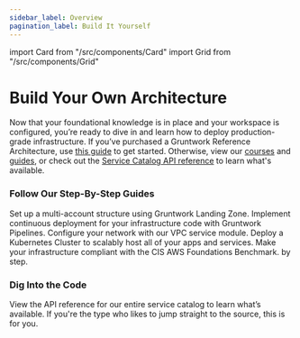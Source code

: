 ```yaml
---
sidebar_label: Overview
pagination_label: Build It Yourself
---
```


import Card from "/src/components/Card"
import Grid from "/src/components/Grid"

# Build Your Own Architecture

Now that your foundational knowledge is in place and your workspace is configured, you’re ready to dive in and learn how to deploy production-grade infrastructure. If you’ve purchased a Gruntwork Reference Architecture, use [this guide](/docs/guides/reference-architecture/overview/overview) to get started. Otherwise, view our [courses](/docs/courses) and [guides](/docs/guides/welcome), or check out the [Service Catalog API reference](/docs/reference/services/intro) to learn what's available.

### Follow Our Step-By-Step Guides

<Grid>
  <Card
    title="Set Up Your AWS Accounts"
    href="/docs/build-it-yourself/landing-zone"
  >
    Set up a multi-account structure using Gruntwork Landing Zone.
  </Card>
  <Card title="Configure a CI/CD Pipeline" href="/docs/guides/pipelines">
    Implement continuous deployment for your infrastructure code with Gruntwork
    Pipelines.
  </Card>
  <Card
    title="Deploy a VPC"
    href="/docs/guides/reference-architecture/overview/overview"
  >
    Configure your network with our VPC service module.
  </Card>
  <Card
    title="Deploy a Kubernetes Cluster"
    href="/docs/guides/reference-architecture/overview/overview"
  >
    Deploy a Kubernetes Cluster to scalably host all of your apps and services.
  </Card>
  <Card
    title="Acheive Compliance"
    href="/docs/guides/reference-architecture/overview/overview"
  >
    Make your infrastructure compliant with the CIS AWS Foundations Benchmark.
    by step.
  </Card>
</Grid>

### Dig Into the Code

<Grid cols={2}>
  <Card title="Browse Services" href="/docs/reference/services/intro">
    View the API reference for our entire service catalog to learn what’s
    available.
  </Card>
  <Card
    title="View the Code in GitHub"
    href="https://github.com/orgs/gruntwork-io/repositories"
  >
    If you're the type who likes to jump straight to the source, this is for
    you.
  </Card>
</Grid>

